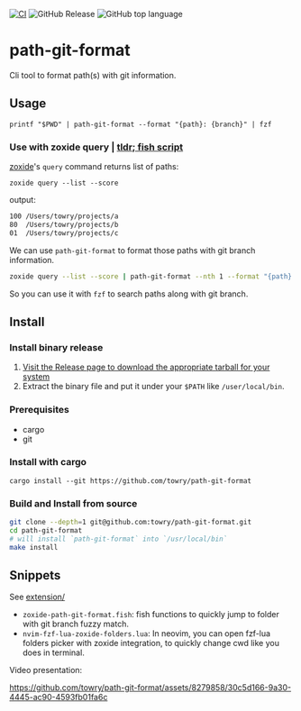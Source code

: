 [![CI](https://github.com/towry/path-git-format/actions/workflows/ci.yml/badge.svg?branch=main)](https://github.com/towry/path-git-format/actions/workflows/ci.yml) ![GitHub Release](https://img.shields.io/github/v/release/towry/path-git-format) ![GitHub top language](https://img.shields.io/github/languages/top/towry/path-git-format)

# path-git-format

Cli tool to format path(s) with git information.

## Usage

```
printf "$PWD" | path-git-format --format "{path}: {branch}" | fzf
```

### Use with zoxide query | [tldr; fish script](./extension/zoxide-path-git-format.fish)

[zoxide](https://github.com/ajeetdsouza/zoxide)'s `query` command returns list of paths:

```
zoxide query --list --score
```

output:

```txt
100 /Users/towry/projects/a
80  /Users/towry/projects/b
01  /Users/towry/projects/c
```

We can use `path-git-format` to format those paths with git branch information.

```bash
zoxide query --list --score | path-git-format --nth 1 --format "{path}: {branch}" | fzf
```

So you can use it with `fzf` to search paths along with git branch.

## Install

### Install binary release

1. [Visit the Release page to download the appropriate tarball for your system](https://github.com/towry/path-git-format/releases)
2. Extract the binary file and put it under your `$PATH` like `/user/local/bin`.

### Prerequisites

- cargo
- git

### Install with cargo

```
cargo install --git https://github.com/towry/path-git-format
```

### Build and Install from source

```bash
git clone --depth=1 git@github.com:towry/path-git-format.git
cd path-git-format
# will install `path-git-format` into `/usr/local/bin`
make install
```

## Snippets

See [extension/](./extension)

- `zoxide-path-git-format.fish`: fish functions to quickly jump to folder with git
  branch fuzzy match.
- `nvim-fzf-lua-zoxide-folders.lua`: In neovim, you can open fzf-lua folders
  picker with zoxide integration, to quickly change cwd like you does in
  terminal.

Video presentation:

https://github.com/towry/path-git-format/assets/8279858/30c5d166-9a30-4445-ac90-4593fb01fa6c
